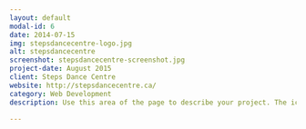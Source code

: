 ```yaml
---
layout: default
modal-id: 6
date: 2014-07-15
img: stepsdancecentre-logo.jpg
alt: stepsdancecentre
screenshot: stepsdancecentre-screenshot.jpg
project-date: August 2015
client: Steps Dance Centre
website: http://stepsdancecentre.ca/
category: Web Development
description: Use this area of the page to describe your project. The icon above is part of a free icon set by <a href="https://sellfy.com/p/8Q9P/jV3VZ/">Flat Icons</a>. On their website, you can download their free set with 16 icons, or you can purchase the entire set with 146 icons for only $12!

---
```

